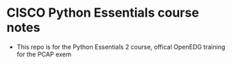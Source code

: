 # CISCO Python Essentials course notes
- This repo is for the Python Essentials 2 course, offical OpenEDG training for the PCAP exem
